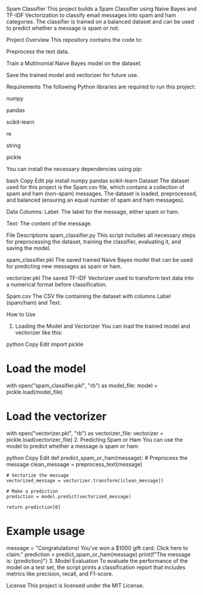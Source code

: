 Spam Classifier
This project builds a Spam Classifier using Naive Bayes and TF-IDF Vectorization to classify email messages into spam and ham categories. The classifier is trained on a balanced dataset and can be used to predict whether a message is spam or not.

Project Overview
This repository contains the code to:

Preprocess the text data.

Train a Multinomial Naive Bayes model on the dataset.

Save the trained model and vectorizer for future use.

Requirements
The following Python libraries are required to run this project:

numpy

pandas

scikit-learn

re

string

pickle

You can install the necessary dependencies using pip:

bash
Copy
Edit
pip install numpy pandas scikit-learn
Dataset
The dataset used for this project is the Spam.csv file, which contains a collection of spam and ham (non-spam) messages. The dataset is loaded, preprocessed, and balanced (ensuring an equal number of spam and ham messages).

Data Columns:
Label: The label for the message, either spam or ham.

Text: The content of the message.

File Descriptions
spam_classifier.py
This script includes all necessary steps for preprocessing the dataset, training the classifier, evaluating it, and saving the model.

spam_classifier.pkl
The saved trained Naive Bayes model that can be used for predicting new messages as spam or ham.

vectorizer.pkl
The saved TF-IDF Vectorizer used to transform text data into a numerical format before classification.

Spam.csv
The CSV file containing the dataset with columns Label (spam/ham) and Text.

How to Use
1. Loading the Model and Vectorizer
You can load the trained model and vectorizer like this:

python
Copy
Edit
import pickle

# Load the model
with open("spam_classifier.pkl", "rb") as model_file:
    model = pickle.load(model_file)

# Load the vectorizer
with open("vectorizer.pkl", "rb") as vectorizer_file:
    vectorizer = pickle.load(vectorizer_file)
2. Predicting Spam or Ham
You can use the model to predict whether a message is spam or ham:

python
Copy
Edit
def predict_spam_or_ham(message):
    # Preprocess the message
    clean_message = preprocess_text(message)
    
    # Vectorize the message
    vectorized_message = vectorizer.transform([clean_message])
    
    # Make a prediction
    prediction = model.predict(vectorized_message)
    
    return prediction[0]

# Example usage
message = "Congratulations! You've won a $1000 gift card. Click here to claim."
prediction = predict_spam_or_ham(message)
print(f"The message is: {prediction}")
3. Model Evaluation
To evaluate the performance of the model on a test set, the script prints a classification report that includes metrics like precision, recall, and F1-score.

License
This project is licensed under the MIT License.

